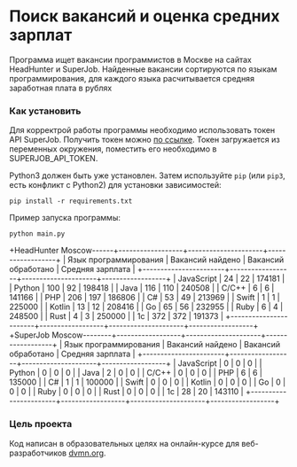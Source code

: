 # Поиск вакансий и оценка средних зарплат

Программа ищет вакансии программистов в Москве на сайтах HeadHunter и SuperJob.
Найденные вакансии сортируются по языкам программирования, для каждого языка расчитывается средняя заработная плата в рублях

### Как установить

Для корректрой работы программы необходимо использовать токен API SuperJob. Получить токен можно [по ссылке](https://api.superjob.ru/register).
Токен загружается из переменных окружения, поместить его необходимо в SUPERJOB_API_TOKEN.


Python3 должен быть уже установлен. 
Затем используйте `pip` (или `pip3`, есть конфликт с Python2) для установки зависимостей:
```
pip install -r requirements.txt
```
Пример запуска программы:
```
python main.py
```
+HeadHunter Moscow------+------------------+---------------------+------------------+
| Язык программирования | Вакансий найдено | Вакансий обработано | Средняя зарплата |
+-----------------------+------------------+---------------------+------------------+
| JavaScript            | 24               | 22                  | 174181           |
| Python                | 100              | 92                  | 198418           |
| Java                  | 116              | 110                 | 240508           |
| C/С++                 | 6                | 6                   | 141166           |
| PHP                   | 206              | 197                 | 186806           |
| C#                    | 53               | 49                  | 213969           |
| Swift                 | 1                | 1                   | 225000           |
| Kotlin                | 13               | 12                  | 208416           |
| Go                    | 65               | 56                  | 232955           |
| Ruby                  | 6                | 4                   | 248500           |
| Rust                  | 4                | 3                   | 250000           |
| 1с                    | 372              | 372                 | 191373           |
+-----------------------+------------------+---------------------+------------------+
+SuperJob Moscow--------+------------------+---------------------+------------------+
| Язык программирования | Вакансий найдено | Вакансий обработано | Средняя зарплата |
+-----------------------+------------------+---------------------+------------------+
| JavaScript            | 0                | 0                   | 0                |
| Python                | 0                | 0                   | 0                |
| Java                  | 2                | 0                   | 0                |
| C/С++                 | 0                | 0                   | 0                |
| PHP                   | 6                | 6                   | 135000           |
| C#                    | 1                | 1                   | 100000           |
| Swift                 | 0                | 0                   | 0                |
| Kotlin                | 0                | 0                   | 0                |
| Go                    | 0                | 0                   | 0                |
| Ruby                  | 0                | 0                   | 0                |
| Rust                  | 0                | 0                   | 0                |
| 1с                    | 28               | 20                  | 143110           |
+-----------------------+------------------+---------------------+------------------+

### Цель проекта

Код написан в образовательных целях на онлайн-курсе для веб-разработчиков [dvmn.org](https://dvmn.org/).